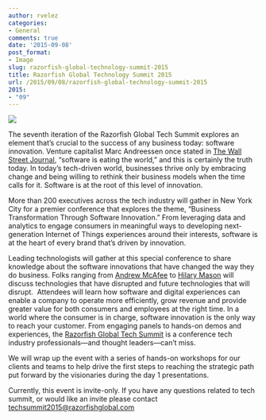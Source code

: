 ```yaml
---
author: rvelez
categories:
- General
comments: true
date: '2015-09-08'
post_format:
- Image
slug: razorfish-global-technology-summit-2015
title: Razorfish Global Technology Summit 2015
url: /2015/09/08/razorfish-global-technology-summit-2015
2015:
- "09"
---
```





[![](/uploads/2015/08/RZFTechSummit_AgendaEmail_9.8.png)](http://rfish.us/1TB2LGq)

The seventh iteration of the Razorfish Global Tech Summit explores an element that’s crucial to the success of any business today: software innovation. Venture capitalist Marc Andreessen once stated in [The Wall Street Journal](http://www.wsj.com/articles/SB10001424053111903480904576512250915629460), “software is eating the world,” and this is certainly the truth today. In today’s tech-driven world, businesses thrive only by embracing change and being willing to rethink their business models when the time calls for it. Software is at the root of this level of innovation.

More than 200 executives across the tech industry will gather in New York City for a premier conference that explores the theme, “Business Transformation Through Software Innovation.” From leveraging data and analytics to engage consumers in meaningful ways to developing next-generation Internet of Things experiences around their interests, software is at the heart of every brand that’s driven by innovation.

Leading technologists will gather at this special conference to share knowledge about the software innovations that have changed the way they do business. Folks ranging from [Andrew McAfee](http://andrewmcafee.org/blog/) to [Hilary Mason](http://www.hilarymason.com/) will discuss technologies that have disrupted and future technologies that will disrupt.  Attendees will learn how software and digital experiences can enable a company to operate more efficiently, grow revenue and provide greater value for both consumers and employees at the right time. In a world where the consumer is in charge, software innovation is the only way to reach your customer. From engaging panels to hands-on demos and experiences, the [Razorfish Global Tech Summit](http://rfish.us/1TB2LGq) is a conference tech industry professionals—and thought leaders—can’t miss.

We will wrap up the event with a series of hands-on workshops for our clients and teams to help drive the first steps to reaching the strategic path put forward by the visionaries during the day 1 presentations.

Currently, this event is invite-only. If you have any questions related to tech summit, or would like an invite please contact [techsummit2015@razorfishglobal.com](mailto:techsummit2015@razorfishglobal.com)
